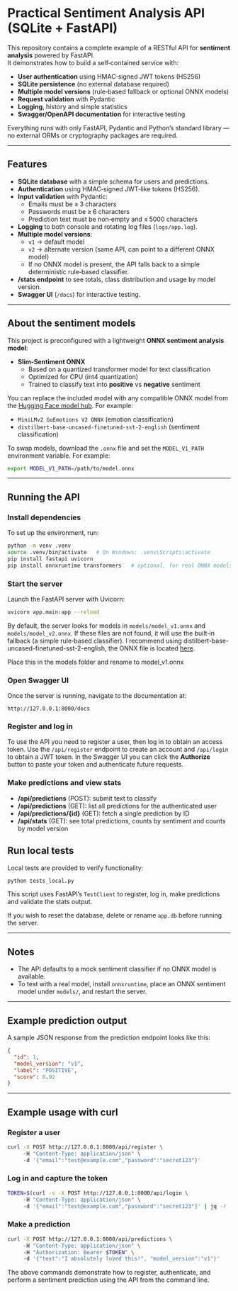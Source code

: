 # Practical Sentiment Analysis API (SQLite + FastAPI)

This repository contains a complete example of a RESTful API for **sentiment analysis** powered by FastAPI.  
It demonstrates how to build a self‑contained service with:

- **User authentication** using HMAC‑signed JWT tokens (HS256)
- **SQLite persistence** (no external database required)
- **Multiple model versions** (rule‑based fallback or optional ONNX models)
- **Request validation** with Pydantic
- **Logging**, history and simple statistics
- **Swagger/OpenAPI documentation** for interactive testing

Everything runs with only FastAPI, Pydantic and Python’s standard library — no external ORMs or cryptography packages are required.

---

## Features

- **SQLite database** with a simple schema for users and predictions.
- **Authentication** using HMAC‑signed JWT‑like tokens (HS256).
- **Input validation** with Pydantic:
  - Emails must be ≥ 3 characters
  - Passwords must be ≥ 6 characters
  - Prediction text must be non‑empty and ≤ 5000 characters
- **Logging** to both console and rotating log files (`logs/app.log`).
- **Multiple model versions**:
  - `v1` → default model
  - `v2` → alternate version (same API, can point to a different ONNX model)
  - If no ONNX model is present, the API falls back to a simple deterministic rule‑based classifier.
- **/stats endpoint** to see totals, class distribution and usage by model version.
- **Swagger UI** (`/docs`) for interactive testing.

---

## About the sentiment models

This project is preconfigured with a lightweight **ONNX sentiment analysis model**:

- **Slim‑Sentiment ONNX**
  - Based on a quantized transformer model for text classification
  - Optimized for CPU (int4 quantization)
  - Trained to classify text into **positive** vs **negative** sentiment

You can replace the included model with any compatible ONNX model from the [Hugging Face model hub](https://huggingface.co/models?library=onnx&pipeline_tag=text-classification). For example:

- `MiniLMv2 GoEmotions V2 ONNX` (emotion classification)
- `distilbert‑base‑uncased‑finetuned‑sst‑2‑english` (sentiment classification)

To swap models, download the `.onnx` file and set the `MODEL_V1_PATH` environment variable. For example:

```bash
export MODEL_V1_PATH=/path/to/model.onnx
```

---

## Running the API

### Install dependencies

To set up the environment, run:

```bash
python -m venv .venv
source .venv/bin/activate   # On Windows: .venv\Scripts\activate
pip install fastapi uvicorn
pip install onnxruntime transformers   # optional, for real ONNX models
```

### Start the server

Launch the FastAPI server with Uvicorn:

```bash
uvicorn app.main:app --reload
```

By default, the server looks for models in `models/model_v1.onnx` and `models/model_v2.onnx`. If these files are not found, it will use the built‑in fallback (a simple rule‑based classifier).
I recommend using distilbert-base-uncased-finetuned-sst-2-english, the ONNX file is located [here](https://huggingface.co/models?library=onnx&pipeline_tag=text-classification).

Place this in the models folder and rename to model_v1.onnx

### Open Swagger UI

Once the server is running, navigate to the documentation at:

```
http://127.0.0.1:8000/docs
```

### Register and log in

To use the API you need to register a user, then log in to obtain an access token. Use the `/api/register` endpoint to create an account and `/api/login` to obtain a JWT token. In the Swagger UI you can click the **Authorize** button to paste your token and authenticate future requests.

### Make predictions and view stats

- **/api/predictions** (POST): submit text to classify
- **/api/predictions** (GET): list all predictions for the authenticated user
- **/api/predictions/{id}** (GET): fetch a single prediction by ID
- **/api/stats** (GET): see total predictions, counts by sentiment and counts by model version

## Run local tests

Local tests are provided to verify functionality:

```bash
python tests_local.py
```

This script uses FastAPI’s `TestClient` to register, log in, make predictions and validate the stats output.

If you wish to reset the database, delete or rename `app.db` before running the server.

---

## Notes

- The API defaults to a mock sentiment classifier if no ONNX model is available.
- To test with a real model, install `onnxruntime`, place an ONNX sentiment model under `models/`, and restart the server.

---

## Example prediction output

A sample JSON response from the prediction endpoint looks like this:

```json
{
  "id": 1,
  "model_version": "v1",
  "label": "POSITIVE",
  "score": 0.92
}
```

---

## Example usage with curl

### Register a user

```bash
curl -X POST http://127.0.0.1:8000/api/register \ 
     -H "Content-Type: application/json" \ 
     -d '{"email":"test@example.com","password":"secret123"}'
```

### Log in and capture the token

```bash
TOKEN=$(curl -s -X POST http://127.0.0.1:8000/api/login \ 
     -H "Content-Type: application/json" \ 
     -d '{"email":"test@example.com","password":"secret123"}' | jq -r .access_token)
```

### Make a prediction

```bash
curl -X POST http://127.0.0.1:8000/api/predictions \ 
     -H "Content-Type: application/json" \ 
     -H "Authorization: Bearer $TOKEN" \ 
     -d '{"text":"I absolutely loved this!", "model_version":"v1"}'
```

The above commands demonstrate how to register, authenticate, and perform a sentiment prediction using the API from the command line.
